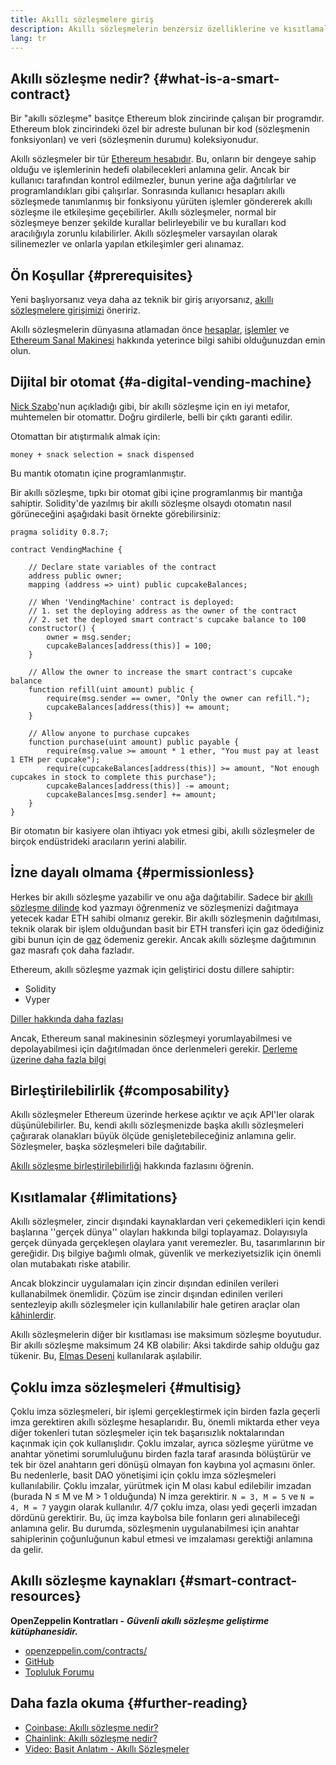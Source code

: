 ```yaml
---
title: Akıllı sözleşmelere giriş
description: Akıllı sözleşmelerin benzersiz özelliklerine ve kısıtlamalarına odaklanan genel bir bakış.
lang: tr
---
```


## Akıllı sözleşme nedir? {#what-is-a-smart-contract}

Bir "akıllı sözleşme" basitçe Ethereum blok zincirinde çalışan bir programdır. Ethereum blok zincirindeki özel bir adreste bulunan bir kod (sözleşmenin fonksiyonları) ve veri (sözleşmenin durumu) koleksiyonudur.

Akıllı sözleşmeler bir tür [Ethereum hesabıdır](/developers/docs/accounts/). Bu, onların bir dengeye sahip olduğu ve işlemlerinin hedefi olabilecekleri anlamına gelir. Ancak bir kullanıcı tarafından kontrol edilmezler, bunun yerine ağa dağıtılırlar ve programlandıkları gibi çalışırlar. Sonrasında kullanıcı hesapları akıllı sözleşmede tanımlanmış bir fonksiyonu yürüten işlemler göndererek akıllı sözleşme ile etkileşime geçebilirler. Akıllı sözleşmeler, normal bir sözleşmeye benzer şekilde kurallar belirleyebilir ve bu kuralları kod aracılığıyla zorunlu kılabilirler. Akıllı sözleşmeler varsayılan olarak silinemezler ve onlarla yapılan etkileşimler geri alınamaz.

## Ön Koşullar {#prerequisites}

Yeni başlıyorsanız veya daha az teknik bir giriş arıyorsanız, [akıllı sözleşmelere girişimizi](/smart-contracts/) öneririz.

Akıllı sözleşmelerin dünyasına atlamadan önce [hesaplar](/developers/docs/accounts/), [işlemler](/developers/docs/transactions/) ve [Ethereum Sanal Makinesi](/developers/docs/evm/) hakkında yeterince bilgi sahibi olduğunuzdan emin olun.

## Dijital bir otomat {#a-digital-vending-machine}

[Nick Szabo](https://unenumerated.blogspot.com/)'nun açıkladığı gibi, bir akıllı sözleşme için en iyi metafor, muhtemelen bir otomattır. Doğru girdilerle, belli bir çıktı garanti edilir.

Otomattan bir atıştırmalık almak için:

```
money + snack selection = snack dispensed
```

Bu mantık otomatın içine programlanmıştır.

Bir akıllı sözleşme, tıpkı bir otomat gibi içine programlanmış bir mantığa sahiptir. Solidity'de yazılmış bir akıllı sözleşme olsaydı otomatın nasıl görüneceğini aşağıdaki basit örnekte görebilirsiniz:

```solidity
pragma solidity 0.8.7;

contract VendingMachine {

    // Declare state variables of the contract
    address public owner;
    mapping (address => uint) public cupcakeBalances;

    // When 'VendingMachine' contract is deployed:
    // 1. set the deploying address as the owner of the contract
    // 2. set the deployed smart contract's cupcake balance to 100
    constructor() {
        owner = msg.sender;
        cupcakeBalances[address(this)] = 100;
    }

    // Allow the owner to increase the smart contract's cupcake balance
    function refill(uint amount) public {
        require(msg.sender == owner, "Only the owner can refill.");
        cupcakeBalances[address(this)] += amount;
    }

    // Allow anyone to purchase cupcakes
    function purchase(uint amount) public payable {
        require(msg.value >= amount * 1 ether, "You must pay at least 1 ETH per cupcake");
        require(cupcakeBalances[address(this)] >= amount, "Not enough cupcakes in stock to complete this purchase");
        cupcakeBalances[address(this)] -= amount;
        cupcakeBalances[msg.sender] += amount;
    }
}
```

Bir otomatın bir kasiyere olan ihtiyacı yok etmesi gibi, akıllı sözleşmeler de birçok endüstrideki aracıların yerini alabilir.

## İzne dayalı olmama {#permissionless}

Herkes bir akıllı sözleşme yazabilir ve onu ağa dağıtabilir. Sadece bir [akıllı sözleşme dilinde](/developers/docs/smart-contracts/languages/) kod yazmayı öğrenmeniz ve sözleşmenizi dağıtmaya yetecek kadar ETH sahibi olmanız gerekir. Bir akıllı sözleşmenin dağıtılması, teknik olarak bir işlem olduğundan basit bir ETH transferi için gaz ödediğiniz gibi bunun için de [gaz](/developers/docs/gas/) ödemeniz gerekir. Ancak akıllı sözleşme dağıtımının gaz masrafı çok daha fazladır.

Ethereum, akıllı sözleşme yazmak için geliştirici dostu dillere sahiptir:

- Solidity
- Vyper

[Diller hakkında daha fazlası](/developers/docs/smart-contracts/languages/)

Ancak, Ethereum sanal makinesinin sözleşmeyi yorumlayabilmesi ve depolayabilmesi için dağıtılmadan önce derlenmeleri gerekir. [Derleme üzerine daha fazla bilgi](/developers/docs/smart-contracts/compiling/)

## Birleştirilebilirlik {#composability}

Akıllı sözleşmeler Ethereum üzerinde herkese açıktır ve açık API'ler olarak düşünülebilirler. Bu, kendi akıllı sözleşmenizde başka akıllı sözleşmeleri çağırarak olanakları büyük ölçüde genişletebileceğiniz anlamına gelir. Sözleşmeler, başka sözleşmeleri bile dağıtabilir.

[Akıllı sözleşme birleştirilebilirliği](/developers/docs/smart-contracts/composability/) hakkında fazlasını öğrenin.

## Kısıtlamalar {#limitations}

Akıllı sözleşmeler, zincir dışındaki kaynaklardan veri çekemedikleri için kendi başlarına ''gerçek dünya'' olayları hakkında bilgi toplayamaz. Dolayısıyla gerçek dünyada gerçekleşen olaylara yanıt veremezler. Bu, tasarımlarının bir gereğidir. Dış bilgiye bağımlı olmak, güvenlik ve merkeziyetsizlik için önemli olan mutabakatı riske atabilir.

Ancak blokzincir uygulamaları için zincir dışından edinilen verileri kullanabilmek önemlidir. Çözüm ise zincir dışından edinilen verileri sentezleyip akıllı sözleşmeler için kullanılabilir hale getiren araçlar olan [kâhinlerdir](/developers/docs/oracles/).

Akıllı sözleşmelerin diğer bir kısıtlaması ise maksimum sözleşme boyutudur. Bir akıllı sözleşme maksimum 24 KB olabilir: Aksi takdirde sahip olduğu gaz tükenir. Bu, [Elmas Deseni](https://eips.ethereum.org/EIPS/eip-2535) kullanılarak aşılabilir.

## Çoklu imza sözleşmeleri {#multisig}

Çoklu imza sözleşmeleri, bir işlemi gerçekleştirmek için birden fazla geçerli imza gerektiren akıllı sözleşme hesaplarıdır. Bu, önemli miktarda ether veya diğer tokenleri tutan sözleşmeler için tek başarısızlık noktalarından kaçınmak için çok kullanışlıdır. Çoklu imzalar, ayrıca sözleşme yürütme ve anahtar yönetimi sorumluluğunu birden fazla taraf arasında bölüştürür ve tek bir özel anahtarın geri dönüşü olmayan fon kaybına yol açmasını önler. Bu nedenlerle, basit DAO yönetişimi için çoklu imza sözleşmeleri kullanılabilir. Çoklu imzalar, yürütmek için M olası kabul edilebilir imzadan (burada N ≤ M ve M > 1 olduğunda) N imza gerektirir. `N = 3, M = 5` ve `N = 4, M = 7` yaygın olarak kullanılır. 4/7 çoklu imza, olası yedi geçerli imzadan dördünü gerektirir. Bu, üç imza kaybolsa bile fonların geri alınabileceği anlamına gelir. Bu durumda, sözleşmenin uygulanabilmesi için anahtar sahiplerinin çoğunluğunun kabul etmesi ve imzalaması gerektiği anlamına da gelir.

## Akıllı sözleşme kaynakları {#smart-contract-resources}

**OpenZeppelin Kontratları -** **_Güvenli akıllı sözleşme geliştirme kütüphanesidir._**

- [openzeppelin.com/contracts/](https://openzeppelin.com/contracts/)
- [GitHub](https://github.com/OpenZeppelin/openzeppelin-contracts)
- [Topluluk Forumu](https://forum.openzeppelin.com/c/general/16)

## Daha fazla okuma {#further-reading}

- [Coinbase: Akıllı sözleşme nedir?](https://www.coinbase.com/learn/crypto-basics/what-is-a-smart-contract)
- [Chainlink: Akıllı sözleşme nedir?](https://chain.link/education/smart-contracts)
- [Video: Basit Anlatım - Akıllı Sözleşmeler](https://youtu.be/ZE2HxTmxfrI)
